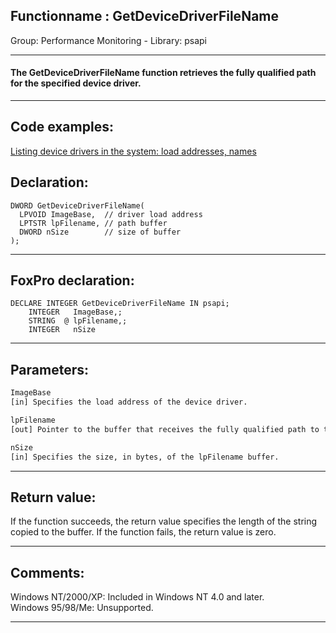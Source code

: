 <link rel="stylesheet" type="text/css" href="../../css/win32api.css">  
<link rel="stylesheet" href="https://cdnjs.cloudflare.com/ajax/libs/font-awesome/4.7.0/css/font-awesome.min.css">

## Functionname : GetDeviceDriverFileName
Group: Performance Monitoring - Library: psapi    
***  


#### The GetDeviceDriverFileName function retrieves the fully qualified path for the specified device driver.
***  


## Code examples:
[Listing device drivers in the system: load addresses, names](../../samples/sample_174.md)  

## Declaration:
```foxpro  
DWORD GetDeviceDriverFileName(
  LPVOID ImageBase,  // driver load address
  LPTSTR lpFilename, // path buffer
  DWORD nSize        // size of buffer
);  
```  
***  


## FoxPro declaration:
```foxpro  
DECLARE INTEGER GetDeviceDriverFileName IN psapi;
	INTEGER   ImageBase,;
	STRING  @ lpFilename,;
	INTEGER   nSize  
```  
***  


## Parameters:
```txt  
ImageBase
[in] Specifies the load address of the device driver.

lpFilename
[out] Pointer to the buffer that receives the fully qualified path to the device driver.

nSize
[in] Specifies the size, in bytes, of the lpFilename buffer.  
```  
***  


## Return value:
If the function succeeds, the return value specifies the length of the string copied to the buffer. If the function fails, the return value is zero.  
***  


## Comments:
Windows NT/2000/XP: Included in Windows NT 4.0 and later.  
Windows 95/98/Me: Unsupported.  
  
***  

